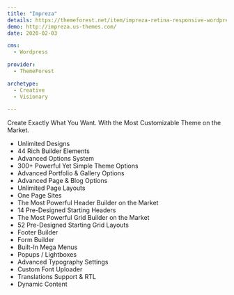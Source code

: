 ```yaml
---
title: "Impreza"
details: https://themeforest.net/item/impreza-retina-responsive-wordpress-theme/6434280
demo: http://impreza.us-themes.com/
date: 2020-02-03

cms: 
  - Wordpress

provider: 
  - ThemeForest

archetype:
  - Creative
  - Visionary
  
---
```


Create Exactly What You Want. With the Most Customizable Theme on the Market.

- Unlimited Designs
- 44 Rich Builder Elements
- Advanced Options System
- 300+ Powerful Yet Simple Theme Options
- Advanced Portfolio & Gallery Options
- Advanced Page & Blog Options
- Unlimited Page Layouts
- One Page Sites
- The Most Powerful Header Builder on the Market
- 14 Pre-Designed Starting Headers
- The Most Powerful Grid Builder on the Market
- 52 Pre-Designed Starting Grid Layouts
- Footer Builder
- Form Builder
- Built-In Mega Menus
- Popups / Lightboxes
- Advanced Typography Settings
- Custom Font Uploader
- Translations Support & RTL
- Dynamic Content
